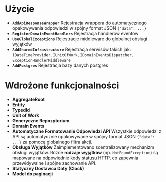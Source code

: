 # Użycie

* **`AddApiResponseWrapper`**
  Rejestracja wrappera do automatycznego opakowywania odpowiedzi w spójny format JSON `{"data": ...}`
* **`RegisterDomainEventHandlers`**
  Rejestracja handlerów eventów
* **`UseGlobalExceptions`**
  Rejestracje middleware do globalnej obsługi wyjątków
* **`AddSharedInfrastructure`**
  Rejestracja serwisów takich jak: `IDateTimeProvider`, `IUnitOfWork`, `IDomainEventsDispatcher`, `ExceptionHandlerMiddleware`
* **`AddPostgres`**
  Rejestracja bazy danych postgres

# Wdrożone funkcjonalności

* **AggregateRoot**
* **Entity**
* **TypedId**
* **Unit of Work**  
* **Generyczne Repozytorium**   
* **Domain Events**
* **Automatyczne Formatowanie Odpowiedzi API**
    Wszystkie odpowiedzi z API są automatycznie opakowywane w spójny format JSON `{"data": ...}` za pomocą globalnego filtra akcji.
* **Obsługa Wyjątków**
    Zaimplementowano scentralizowany mechanizm obsługi wyjątków. Różne **rodzaje wyjątków** (np. `NotFoundException`) są mapowane na odpowiednie kody statusu HTTP, co zapewnia przewidywalne i spójne zachowanie API.
* **Statyczny Dostawca Daty (Clock)**
* **Model do paginacji**

